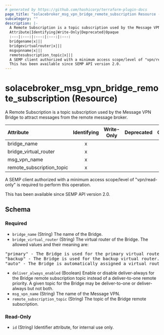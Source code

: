 ```yaml
---
# generated by https://github.com/hashicorp/terraform-plugin-docs
page_title: "solacebroker_msg_vpn_bridge_remote_subscription Resource - solacebroker"
subcategory: ""
description: |-
  A Remote Subscription is a topic subscription used by the Message VPN Bridge to attract messages from the remote message broker.
  Attribute|Identifying|Write-Only|Deprecated|Opaque
  :---|:---:|:---:|:---:|:---:
  bridgename|x|||
  bridgevirtualrouter|x|||
  msgvpnname|x|||
  remotesubscription_topic|x|||
  A SEMP client authorized with a minimum access scope/level of "vpn/read-only" is required to perform this operation.
  This has been available since SEMP API version 2.0.
---
```


# solacebroker_msg_vpn_bridge_remote_subscription (Resource)

A Remote Subscription is a topic subscription used by the Message VPN Bridge to attract messages from the remote message broker.


Attribute|Identifying|Write-Only|Deprecated|Opaque
:---|:---:|:---:|:---:|:---:
bridge_name|x|||
bridge_virtual_router|x|||
msg_vpn_name|x|||
remote_subscription_topic|x|||



A SEMP client authorized with a minimum access scope/level of "vpn/read-only" is required to perform this operation.

This has been available since SEMP API version 2.0.



<!-- schema generated by tfplugindocs -->
## Schema

### Required

- `bridge_name` (String) The name of the Bridge.
- `bridge_virtual_router` (String) The virtual router of the Bridge. The allowed values and their meaning are:

<pre>
"primary" - The Bridge is used for the primary virtual router.
"backup" - The Bridge is used for the backup virtual router.
"auto" - The Bridge is automatically assigned a virtual router at creation, depending on the broker's active-standby role.
</pre>
- `deliver_always_enabled` (Boolean) Enable or disable deliver-always for the Bridge remote subscription topic instead of a deliver-to-one remote priority. A given topic for the Bridge may be deliver-to-one or deliver-always but not both.
- `msg_vpn_name` (String) The name of the Message VPN.
- `remote_subscription_topic` (String) The topic of the Bridge remote subscription.

### Read-Only

- `id` (String) Identifier attribute, for internal use only.

